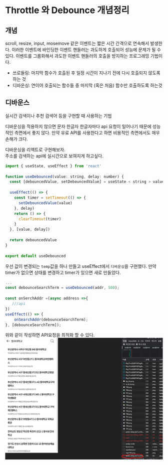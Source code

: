 # Throttle 와 Debounce 개념정리

## 개념

scroll, resize, input, mosemove 같은 이벤트는 짧은 시간 간격으로 연속해서 발생한다. 이러한 이벤트에 바인딩한 이벤트 핸들러는 과도하게 호출되어 성능에 문제가 될 수 있다. 이벤트를 그룹화해서 과도한 이벤트 핸들러의 호출을 방지하는 프로그래밍 기법이다.

- 쓰로들링: 마지막 함수가 호출된 후 일정 시간이 지나기 전에 다시 호출되지 않도록 하는 것
- 디바운싱: 연이어 호출되는 함수들 중 마지막 (혹은 처음) 함수만 호출하도록 하는것

## 디바운스

실시간 검색이나 추천 검색어 등을 구현할 때 사용하는 기법

디바운싱을 적용하지 않으면 문자 한글자 한글자마다 api 요청이 일어나기 때문에 성능적인 측면에서 좋지 않다.
만약 유료 API를 사용한다고 하면 비용적인 측면에서도 매우 손해가 크다.

디바운싱을 리액트로 구현해보자.  
주소를 검색하는 api에 실시간으로 보여지게 하고싶다.

```js
import { useState, useEffect } from 'react'

function useDebounced(value: string, delay: number) {
  const [debouncedValue, setDebouncedValue] = useState < string > value

  useEffect(() => {
    const timer = setTimeout(() => {
      setDebouncedValue(value)
    }, delay)
    return () => {
      clearTimeout(timer)
    }
  }, [value, delay])

  return debouncedValue
}

export default useDebounced
```

우선 값이 변경되는 `temp`값을 하나 만들고 useEffect에서 `디바운싱`을 구현했다.
만약 timer가 없으면 상태를 변경하고 timer가 있으면 새로 만들었다.

```js
...
const debounceSearchTerm = useDebounced(addr, 500);

const onSerchAddr =(async address =>{
   ///api
})
useEffect(() => {
    onSearchAddr(debounceSearchTerm);
}, [debounceSearchTerm]);

```

위와 같이 작성하면 API요청을 최적화 할 수 있다.
![디바운싱](./asset/디바운싱1.png)
